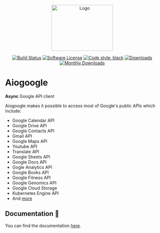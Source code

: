 <p align="center">
  <img src="https://i2.wp.com/googlediscovery.com/wp-content/uploads/google-developers.png" alt="Logo" title="Aiogoogle" height="150" width="200"/>
  <p align="center">
    <a href="https://github.com/omarryhan/aiogoogle/actions"><img alt="Build Status" src="https://github.com/omarryhan/aiogoogle/workflows/CI/badge.svg"></a>
    <a href="https://github.com/omarryhan/aiogoogle"><img alt="Software License" src="https://img.shields.io/badge/license-MIT-brightgreen.svg?style=flat-square"></a>
    <a href="https://github.com/python/black"><img alt="Code style: black" src="https://img.shields.io/badge/code%20style-black-000000.svg" /></a>
    <a href="https://pepy.tech/badge/aiogoogle"><img alt="Downloads" src="https://pepy.tech/badge/aiogoogle"></a>
    <a href="https://pepy.tech/badge/aiogoogle/month"><img alt="Monthly Downloads" src="https://pepy.tech/badge/aiogoogle/month"></a>
  </p>
</p>

# Aiogoogle

**Async** Google API client

Aiogoogle makes it possible to access most of Google's public APIs which include:

- Google Calendar API
- Google Drive API
- Google Contacts API
- Gmail API
- Google Maps API
- Youtube API
- Translate API
- Google Sheets API
- Google Docs API
- Gogle Analytics API
- Google Books API
- Google Fitness API
- Google Genomics API
- Google Cloud Storage
- Kubernetes Engine API
- And [more](https://developers.google.com/apis-explorer)

## Documentation 📑

You can find the documentation [here](https://aiogoogle.readthedocs.io/en/latest/#).

